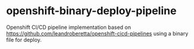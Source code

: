 # openshift-binary-deploy-pipeline
Openshift CI/CD pipeline implementation based on https://github.com/leandroberetta/openshift-cicd-pipelines using a binary file for deploy.
